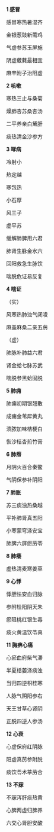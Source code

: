 **1 感冒**

感冒寒热暑湿齐

金银葱豉新薷鸡

气虚参苏玉屏施

阴虚葳蕤最相宜

麻辛附子治阳虚

**2 咳嗽**

寒热三止与桑菊

燥肺杏苏桑杏汤

二平养亲白黛肝

痰热清金沙参方

**3 哮病**

冷射小

热定越

寒包热

小石厚

风三子

虚平苏

缓解肺脾用六君

肺肾生脉金水六

回阳救急生脉饮

喘脱危证易反复

**4 喘证**

（实）

风寒热肺浊气闭凌

麻盖麻桑二亲五苈

（虚）

肺脉补肺益六君

肾金蛤七脉苏武

喘脱参黑蛤固脱

**5 肺痈**

肺痈初期银翘散

成痈金苇犀黄丸

溃脓加味桔梗白

恢沙桔杏煎竹膏

**6 肺痨**

月阴火百合秦鳖

气阴保参补阴阳

**7 肺胀**

苏三痰浊热桑越

平补肺肾真五阳

小寒蒙穹涤安宝

肺脾六屏瘀苈苓

**8 肺痿**

虚热清麦寒姜草

**9 心悸**

悸胆怯安血归脉

参附桂阳阴天朱

瘀阻桃红银生毒

痰火黄温饮苓真

**11 胸痹心痛**

心瘀血府柴气滞

半夏栝萎涤痰浊

当归四逆枳桂寒

人脉气阴阳参右

天王甘草心肾阴

正脱四逆人参汤

**12 心衰**

心虚保府红阴脉

阳虚真苈参附脱

痰饮苓术葶苈合

**13 不寐**

不寐泻肝痰热黄

心脾两虚归脾养

六交心肾胆安酸